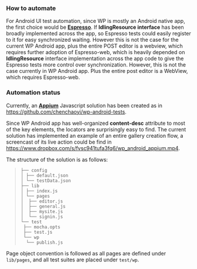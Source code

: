 ### How to automate

For Android UI test automation, since WP is mostly an Android native app, the first choice would be [**Espresso**](https://developer.android.com/training/testing/ui-testing/espresso-testing.html). If **IdlingResource interface** has been broadly implemented across the app, so Espresso tests could easily register to it for easy synchronized waiting. However this is not the case for the current WP Android app, plus the entire POST editor is a webview, which requires further adoption of Espresso-web, which is heavily depended on **IdlingResource** interface implementation across the app code to give the Espresso tests more control over synchronization. However, this is not the case currently in WP Android app. Plus the entire post editor is a WebView, which requires Espresso-web.

### Automation status

Currently, an [**Appium**](http://appium.io/) Javascript solution has been created as in https://github.com/chenchaoyi/wp-android-tests.

Since WP Android app has well-organized **content-desc** attribute to most of the key elements, the locators are surprisingly easy to find. The current solution has implemented an example of an entire gallery creation flow, a screencast of its live action could be find in https://www.dropbox.com/s/fvsc941tufa3fq6/wp_android_appium.mp4.

The structure of the solution is as follows:

> ```
> ├── config
> │ ├── default.json
> │ └── testData.json
> ├── lib
> │ ├── index.js
> │ └── pages
> │  ├── editor.js
> │  ├── general.js
> │  ├── mysite.js
> │  └── signin.js
> └── test
>  ├── mocha.opts
>  ├── test.js
>  └── wp
>   └── publish.js
> ```

Page object convention is followed as all pages are defined under `lib/pages`, and all test suites are placed under `test/wp`.
